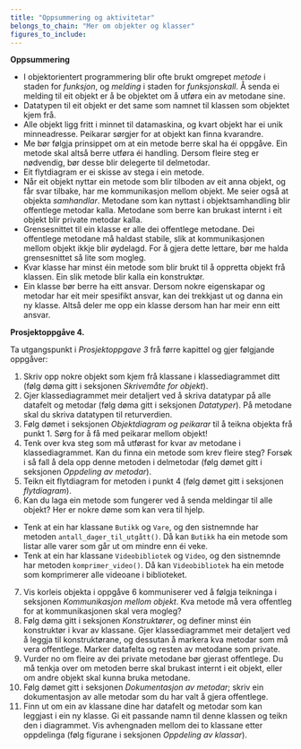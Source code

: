 ```yaml
---
title: "Oppsummering og aktivitetar"
belongs_to_chain: "Mer om objekter og klasser"
figures_to_include:
---
```


**Oppsummering**

* I objektorientert programmering blir ofte brukt omgrepet *metode* i staden for *funksjon*, og *melding* i staden for *funksjonskall*. Å senda ei melding til eit objekt er å be objektet om å utføra ein av metodane sine.
* Datatypen til eit objekt er det same som namnet til klassen som objektet kjem frå.
* Alle objekt ligg fritt i minnet til datamaskina, og kvart objekt har ei unik minneadresse.  Peikarar sørgjer for at objekt kan finna kvarandre.
* Me bør følgja prinsippet om at ein metode berre skal ha éi oppgåve. Ein metode skal altså berre utføra éi handling. Dersom fleire steg er nødvendig, bør desse blir delegerte til delmetodar.
* Eit flytdiagram er ei skisse av stega i ein metode.
* Når eit objekt nyttar ein metode som blir tilboden av eit anna objekt, og får svar tilbake, har me kommunikasjon mellom objekt. Me seier også at objekta *samhandlar*. Metodane som kan nyttast i objektsamhandling blir offentlege metodar kalla. Metodane som berre kan brukast internt i eit objekt blir private metodar kalla.
* Grensesnittet til ein klasse er alle dei offentlege metodane. Dei offentlege metodane må haldast stabile, slik at kommunikasjonen mellom objekt ikkje blir øydelagd. For å gjera dette lettare, bør me halda grensesnittet så lite som mogleg.
* Kvar klasse har minst éin metode som blir brukt til å oppretta objekt frå klassen. Ein slik metode blir kalla ein konstruktør.
* Ein klasse bør berre ha eitt ansvar. Dersom nokre eigenskapar og metodar har eit meir spesifikt ansvar, kan dei trekkjast ut og danna ein ny klasse. Altså deler me opp ein klasse dersom han har meir enn eitt ansvar.

**Prosjektoppgåve 4.**

Ta utgangspunkt i *Prosjektoppgave 3* frå førre kapittel og gjer følgjande oppgåver:

1. Skriv opp nokre objekt som kjem frå klassane i klassediagrammet ditt (følg døma gitt i seksjonen *Skrivemåte for objekt*).
2. Gjer klassediagrammet meir detaljert ved å skriva datatypar på alle datafelt og metodar (følg døma gitt i seksjonen *Datatyper*). På metodane skal du skriva datatypen til returverdien.
3. Følg dømet i seksjonen *Objektdiagram og peikarar* til å teikna objekta frå punkt 1. Sørg for å få med peikarar mellom objekt!
4. Tenk over kva steg som må utførast for kvar av metodane i klassediagrammet. Kan du finna ein metode som krev fleire steg? Forsøk i så fall å dela opp denne metoden i delmetodar (følg dømet gitt i seksjonen *Oppdeling av metodar*).
5. Teikn eit flytdiagram for metoden i punkt 4 (følg dømet gitt i seksjonen *flytdiagram*).
6. Kan du laga ein metode som fungerer ved å senda meldingar til alle objekt? Her er nokre døme som kan vera til hjelp.
* Tenk at ein har klassane `Butikk` og `Vare`, og den sistnemnde har metoden `antall_dager_til_utgått()`. Då kan `Butikk` ha ein metode som listar alle varer som går ut om mindre enn éi veke.
* Tenk at ein har klassane `Videobibliotek` og `Video`, og den sistnemnde har metoden `komprimer_video()`. Då kan `Videobibliotek` ha ein metode som komprimerer alle videoane i biblioteket.
7. Vis korleis objekta i oppgåve 6 kommuniserer ved å følgja teikninga i seksjonen *Kommunikasjon mellom objekt*. Kva metode må vera offentleg for at kommunikasjonen skal vera mogleg?
8. Følg døma gitt i seksjonen *Konstruktører*, og definer minst éin konstruktør i kvar av klassane. Gjer klassediagrammet meir detaljert ved å leggja til konstruktørane, og dessutan å markera kva metodar som må vera offentlege. Marker datafelta og resten av metodane som private.
9. Vurder no om fleire av dei private metodane bør gjerast offentlege. Du må tenkja over om metoden berre skal brukast internt i eit objekt, eller om andre objekt skal kunna bruka metodane.
10. Følg dømet gitt i seksjonen *Dokumentasjon av metodar*; skriv ein dokumentasjon av alle metodar som du har valt å gjera offentlege.
11. Finn ut om ein av klassane dine har datafelt og metodar som kan leggjast i ein ny klasse. Gi eit passande namn til denne klassen og teikn den i diagrammet. Vis avhengnaden mellom dei to klassane etter oppdelinga (følg figurane i seksjonen *Oppdeling av klassar*).
